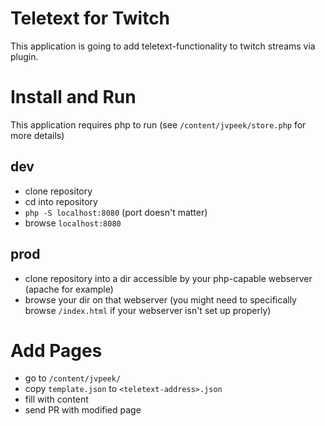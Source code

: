# Teletext for Twitch
This application is going to add teletext-functionality to twitch streams via plugin.

# Install and Run
This application requires php to run (see `/content/jvpeek/store.php` for more details)
## dev
- clone repository
- cd into repository
- `php -S localhost:8080` (port doesn't matter)
- browse `localhost:8080`

## prod
- clone repository into a dir accessible by your php-capable webserver (apache for example)
- browse your dir on that webserver (you might need to specifically browse `/index.html` if your webserver isn't set up properly)

# Add Pages
- go to `/content/jvpeek/`
- copy `template.json` to `<teletext-address>.json`
- fill with content
- send PR with modified page
